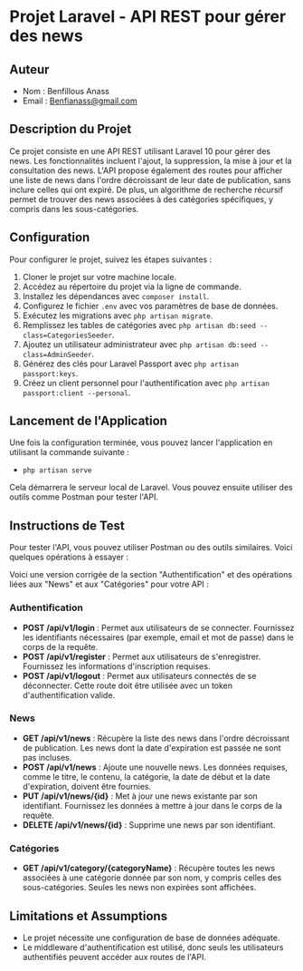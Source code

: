 # Projet Laravel - API REST pour gérer des news

## Auteur
- Nom : Benfillous Anass
- Email : [Benfianass@gmail.com](mailto:Benfianass@gmail.com)

## Description du Projet
Ce projet consiste en une API REST utilisant Laravel 10 pour gérer des news. Les fonctionnalités incluent l'ajout, la suppression, la mise à jour et la consultation des news. L'API propose également des routes pour afficher une liste de news dans l'ordre décroissant de leur date de publication, sans inclure celles qui ont expiré. De plus, un algorithme de recherche récursif permet de trouver des news associées à des catégories spécifiques, y compris dans les sous-catégories.

## Configuration
Pour configurer le projet, suivez les étapes suivantes :

1. Cloner le projet sur votre machine locale.
2. Accédez au répertoire du projet via la ligne de commande.
3. Installez les dépendances avec `composer install`.
4. Configurez le fichier `.env` avec vos paramètres de base de données.
5. Exécutez les migrations avec `php artisan migrate`.
6. Remplissez les tables de catégories avec `php artisan db:seed --class=CategoriesSeeder`.
7. Ajoutez un utilisateur administrateur avec `php artisan db:seed --class=AdminSeeder`.
8. Générez des clés pour Laravel Passport avec `php artisan passport:keys`.
9. Créez un client personnel pour l'authentification avec `php artisan passport:client --personal`.

## Lancement de l'Application
Une fois la configuration terminée, vous pouvez lancer l'application en utilisant la commande suivante :
- `php artisan serve`

Cela démarrera le serveur local de Laravel. Vous pouvez ensuite utiliser des outils comme Postman pour tester l'API.

## Instructions de Test
Pour tester l'API, vous pouvez utiliser Postman ou des outils similaires. Voici quelques opérations à essayer :

Voici une version corrigée de la section "Authentification" et des opérations liées aux "News" et aux "Catégories" pour votre API :

### Authentification
- **POST /api/v1/login** : Permet aux utilisateurs de se connecter. Fournissez les identifiants nécessaires (par exemple, email et mot de passe) dans le corps de la requête.
- **POST /api/v1/register** : Permet aux utilisateurs de s'enregistrer. Fournissez les informations d'inscription requises.
- **POST /api/v1/logout** : Permet aux utilisateurs connectés de se déconnecter. Cette route doit être utilisée avec un token d'authentification valide.

### News
- **GET /api/v1/news** : Récupère la liste des news dans l'ordre décroissant de publication. Les news dont la date d'expiration est passée ne sont pas incluses.
- **POST /api/v1/news** : Ajoute une nouvelle news. Les données requises, comme le titre, le contenu, la catégorie, la date de début et la date d'expiration, doivent être fournies.
- **PUT /api/v1/news/{id}** : Met à jour une news existante par son identifiant. Fournissez les données à mettre à jour dans le corps de la requête.
- **DELETE /api/v1/news/{id}** : Supprime une news par son identifiant.

### Catégories
- **GET /api/v1/category/{categoryName}** : Récupère toutes les news associées à une catégorie donnée par son nom, y compris celles des sous-catégories. Seules les news non expirées sont affichées.

## Limitations et Assumptions
- Le projet nécessite une configuration de base de données adéquate.
- Le middleware d'authentification est utilisé, donc seuls les utilisateurs authentifiés peuvent accéder aux routes de l'API.

